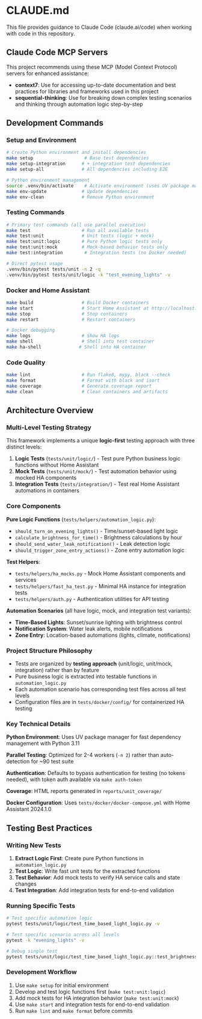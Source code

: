 # CLAUDE.md

This file provides guidance to Claude Code (claude.ai/code) when working with code in this repository.

## Claude Code MCP Servers

This project recommends using these MCP (Model Context Protocol) servers for enhanced assistance:

- **context7**: Use for accessing up-to-date documentation and best practices for libraries and frameworks used in this project
- **sequential-thinking**: Use for breaking down complex testing scenarios and thinking through automation logic step-by-step

## Development Commands

### Setup and Environment
```bash
# Create Python environment and install dependencies
make setup                   # Base test dependencies
make setup-integration      # + integration test dependencies  
make setup-all              # All dependencies including E2E

# Python environment management
source .venv/bin/activate    # Activate environment (uses UV package manager)
make env-update             # Update dependencies
make env-clean              # Remove Python environment
```

### Testing Commands
```bash
# Primary test commands (all use parallel execution)
make test                   # Run all available tests
make test:unit              # Unit tests (logic + mock)
make test:unit:logic        # Pure Python logic tests only
make test:unit:mock         # Mock-based behavior tests only
make test:integration        # Integration tests (no Docker needed)

# Direct pytest usage
.venv/bin/pytest tests/unit -n 2 -q
.venv/bin/pytest tests/unit/logic -k "test_evening_lights" -v
```

### Docker and Home Assistant
```bash
make build                  # Build Docker containers
make start                  # Start Home Assistant at http://localhost:8123
make stop                   # Stop containers
make restart                # Restart containers

# Docker debugging
make logs                   # Show HA logs
make shell                  # Shell into test container
make ha-shell              # Shell into HA container
```

### Code Quality
```bash
make lint                   # Run flake8, mypy, black --check
make format                 # Format with black and isort
make coverage               # Generate coverage report
make clean                  # Clean containers and artifacts
```

## Architecture Overview

### Multi-Level Testing Strategy
This framework implements a unique **logic-first** testing approach with three distinct levels:

1. **Logic Tests** (`tests/unit/logic/`) - Test pure Python business logic functions without Home Assistant
2. **Mock Tests** (`tests/unit/mock/`) - Test automation behavior using mocked HA components  
3. **Integration Tests** (`tests/integration/`) - Test real Home Assistant automations in containers

### Core Components

**Pure Logic Functions** (`tests/helpers/automation_logic.py`):
- `should_turn_on_evening_lights()` - Time/sunset-based light logic
- `calculate_brightness_for_time()` - Brightness calculations by hour
- `should_send_water_leak_notification()` - Leak detection logic
- `should_trigger_zone_entry_actions()` - Zone entry automation logic

**Test Helpers**:
- `tests/helpers/ha_mocks.py` - Mock Home Assistant components and services
- `tests/helpers/fast_ha_test.py` - Minimal HA instance for integration tests
- `tests/helpers/auth.py` - Authentication utilities for API testing

**Automation Scenarios** (all have logic, mock, and integration test variants):
- **Time-Based Lights**: Sunset/sunrise lighting with brightness control
- **Notification System**: Water leak alerts, mobile notifications
- **Zone Entry**: Location-based automations (lights, climate, notifications)

### Project Structure Philosophy
- Tests are organized by **testing approach** (unit/logic, unit/mock, integration) rather than by feature
- Pure business logic is extracted into testable functions in `automation_logic.py`
- Each automation scenario has corresponding test files across all test levels
- Configuration files are in `tests/docker/config/` for containerized HA testing

### Key Technical Details

**Python Environment**: Uses UV package manager for fast dependency management with Python 3.11

**Parallel Testing**: Optimized for 2-4 workers (`-n 2`) rather than auto-detection for ~90 test suite

**Authentication**: Defaults to bypass authentication for testing (no tokens needed), with token auth available via `make auth-token`

**Coverage**: HTML reports generated in `reports/unit_coverage/`

**Docker Configuration**: Uses `tests/docker/docker-compose.yml` with Home Assistant 2024.1.0

## Testing Best Practices

### Writing New Tests
1. **Extract Logic First**: Create pure Python functions in `automation_logic.py`
2. **Test Logic**: Write fast unit tests for the extracted functions
3. **Test Behavior**: Add mock tests to verify HA service calls and state changes
4. **Test Integration**: Add integration tests for end-to-end validation

### Running Specific Tests
```bash
# Test specific automation logic
pytest tests/unit/logic/test_time_based_light_logic.py -v

# Test specific scenario across all levels  
pytest -k "evening_lights" -v

# Debug single test
pytest tests/unit/logic/test_time_based_light_logic.py::test_brightness_calculation -vs
```

### Development Workflow
1. Use `make setup` for initial environment
2. Develop and test logic functions first (`make test:unit:logic`)
3. Add mock tests for HA integration behavior (`make test:unit:mock`)  
4. Use `make start` and integration tests for end-to-end validation
5. Run `make lint` and `make format` before commits